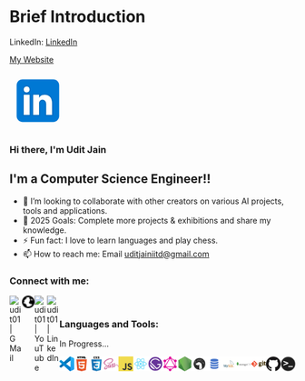 <!-- ### Hi there 👋 -->

<!--
**udit01/udit01** is a ✨ _special_ ✨ repository because its `README.md` (this file) appears on your GitHub profile.

Here are some ideas to get you started:

- 🔭 I’m currently working on ...
- 🌱 I’m currently learning ...
- 👯 I’m looking to collaborate on ...
- 🤔 I’m looking for help with ...
- 💬 Ask me about ...
- 📫 How to reach me: ...
- 😄 Pronouns: ...
- ⚡ Fun fact: ...
-->

# Brief Introduction

LinkedIn: [LinkedIn](https://www.linkedin.com/in/udit01/) 

[My Website](https://udit01.github.io/)

<svg xmlns="http://www.w3.org/2000/svg" x="0px" y="0px" width="100" height="100" viewBox="0 0 48 48">
<path fill="#0078d4" d="M42,37c0,2.762-2.238,5-5,5H11c-2.761,0-5-2.238-5-5V11c0-2.762,2.239-5,5-5h26c2.762,0,5,2.238,5,5	V37z"></path><path d="M30,37V26.901c0-1.689-0.819-2.698-2.192-2.698c-0.815,0-1.414,0.459-1.779,1.364	c-0.017,0.064-0.041,0.325-0.031,1.114L26,37h-7V18h7v1.061C27.022,18.356,28.275,18,29.738,18c4.547,0,7.261,3.093,7.261,8.274	L37,37H30z M11,37V18h3.457C12.454,18,11,16.528,11,14.499C11,12.472,12.478,11,14.514,11c2.012,0,3.445,1.431,3.486,3.479	C18,16.523,16.521,18,14.485,18H18v19H11z" opacity=".05"></path><path d="M30.5,36.5v-9.599c0-1.973-1.031-3.198-2.692-3.198c-1.295,0-1.935,0.912-2.243,1.677	c-0.082,0.199-0.071,0.989-0.067,1.326L25.5,36.5h-6v-18h6v1.638c0.795-0.823,2.075-1.638,4.238-1.638	c4.233,0,6.761,2.906,6.761,7.774L36.5,36.5H30.5z M11.5,36.5v-18h6v18H11.5z M14.457,17.5c-1.713,0-2.957-1.262-2.957-3.001	c0-1.738,1.268-2.999,3.014-2.999c1.724,0,2.951,1.229,2.986,2.989c0,1.749-1.268,3.011-3.015,3.011H14.457z" opacity=".07"></path><path fill="#fff" d="M12,19h5v17h-5V19z M14.485,17h-0.028C12.965,17,12,15.888,12,14.499C12,13.08,12.995,12,14.514,12	c1.521,0,2.458,1.08,2.486,2.499C17,15.887,16.035,17,14.485,17z M36,36h-5v-9.099c0-2.198-1.225-3.698-3.192-3.698	c-1.501,0-2.313,1.012-2.707,1.99C24.957,25.543,25,26.511,25,27v9h-5V19h5v2.616C25.721,20.5,26.85,19,29.738,19	c3.578,0,6.261,2.25,6.261,7.274L36,36L36,36z"></path>
</svg>


### Hi there, I'm Udit Jain

<!-- [website] 👋 -->

<!-- [![Website](https://img.shields.io/website?label=codeSTACKr.com&style=for-the-badge&url=https%3A%2F%2Fcodestackr.com)](http://www.cse.iitd.ac.in/~cs1160327/)
[![LinkedIn](https://img.shields.io/twitter/follow/codeSTACKr?color=1DA1F2&logo=twitter&style=for-the-badge)](https://www.linkedin.com/in/udit01/) -->

## I'm a Computer Science Engineer!!

<!-- - 🔭 I just launched my first course: [Become A VS Code SuperHero!][course]! -->
- 👯 I’m looking to collaborate with other creators on various AI projects, tools and applications. 
- 🥅 2025 Goals: Complete more projects & exhibitions and share my knowledge. 
- ⚡ Fun fact: I love to learn languages and play chess.
- 📫 How to reach me: Email uditjainiitd@gmail.com

<!-- ### Spotify Playing 🎧

[<img src="https://now-playing-codestackr.vercel.app/api/spotify-playing" alt="codeSTACKr Spotify Playing" width="350" />](https://open.spotify.com/user/swyqyimdc12jajde4vpwd2x1b) -->

### Connect with me:

[<img align="left" alt="udit01 | GMail" width="22px" src="https://cdn.jsdelivr.net/npm/simple-icons@v3/icons/gmail.svg" />][email]

[<img align="left" alt="Resume" width="22px" src="https://raw.githubusercontent.com/iconic/open-iconic/master/svg/globe.svg" />][website]
[<img align="left" alt="udit01 | YouTube" width="22px" src="https://cdn.jsdelivr.net/npm/simple-icons@v3/icons/youtube.svg" />][youtube]

[<img align="left" alt="udit01 | LinkedIn" width="22px" src="https://cdn.jsdelivr.net/npm/simple-icons@v3/icons/linkedin.svg" />][linkedin]
<!-- [<img align="left" alt="udit01 | Instagram" width="22px" src="https://cdn.jsdelivr.net/npm/simple-icons@v3/icons/instagram.svg" />][instagram] -->


<br />

### Languages and Tools:

In Progress...

<img align="left" alt="Visual Studio Code" width="26px" src="https://raw.githubusercontent.com/github/explore/80688e429a7d4ef2fca1e82350fe8e3517d3494d/topics/visual-studio-code/visual-studio-code.png" />
<img align="left" alt="HTML5" width="26px" src="https://raw.githubusercontent.com/github/explore/80688e429a7d4ef2fca1e82350fe8e3517d3494d/topics/html/html.png" />
<img align="left" alt="CSS3" width="26px" src="https://raw.githubusercontent.com/github/explore/80688e429a7d4ef2fca1e82350fe8e3517d3494d/topics/css/css.png" />
<img align="left" alt="Sass" width="26px" src="https://raw.githubusercontent.com/github/explore/80688e429a7d4ef2fca1e82350fe8e3517d3494d/topics/sass/sass.png" />
<img align="left" alt="JavaScript" width="26px" src="https://raw.githubusercontent.com/github/explore/80688e429a7d4ef2fca1e82350fe8e3517d3494d/topics/javascript/javascript.png" />
<img align="left" alt="React" width="26px" src="https://raw.githubusercontent.com/github/explore/80688e429a7d4ef2fca1e82350fe8e3517d3494d/topics/react/react.png" />
<img align="left" alt="Gatsby" width="26px" src="https://raw.githubusercontent.com/github/explore/e94815998e4e0713912fed477a1f346ec04c3da2/topics/gatsby/gatsby.png" />
<img align="left" alt="GraphQL" width="26px" src="https://raw.githubusercontent.com/github/explore/80688e429a7d4ef2fca1e82350fe8e3517d3494d/topics/graphql/graphql.png" />
<img align="left" alt="Node.js" width="26px" src="https://raw.githubusercontent.com/github/explore/80688e429a7d4ef2fca1e82350fe8e3517d3494d/topics/nodejs/nodejs.png" />
<img align="left" alt="Deno" width="26px" src="https://raw.githubusercontent.com/github/explore/361e2821e2dea67711cde99c9c40ed357061cf27/topics/deno/deno.png" />
<img align="left" alt="SQL" width="26px" src="https://raw.githubusercontent.com/github/explore/80688e429a7d4ef2fca1e82350fe8e3517d3494d/topics/sql/sql.png" />
<img align="left" alt="MySQL" width="26px" src="https://raw.githubusercontent.com/github/explore/80688e429a7d4ef2fca1e82350fe8e3517d3494d/topics/mysql/mysql.png" />
<img align="left" alt="MongoDB" width="26px" src="https://raw.githubusercontent.com/github/explore/80688e429a7d4ef2fca1e82350fe8e3517d3494d/topics/mongodb/mongodb.png" />
<img align="left" alt="Git" width="26px" src="https://raw.githubusercontent.com/github/explore/80688e429a7d4ef2fca1e82350fe8e3517d3494d/topics/git/git.png" />
<img align="left" alt="GitHub" width="26px" src="https://raw.githubusercontent.com/github/explore/78df643247d429f6cc873026c0622819ad797942/topics/github/github.png" />
<img align="left" alt="Terminal" width="26px" src="https://raw.githubusercontent.com/github/explore/80688e429a7d4ef2fca1e82350fe8e3517d3494d/topics/terminal/terminal.png" />

<br />
<br />


[website]: http://www.cse.iitd.ac.in/~cs1160327/
<!-- [course]: http://vsCodeHero.com -->
<!-- [twitter]: https://twitter.com/codeSTACKr -->
[youtube]: https://www.youtube.com/channel/UC2umyIiPGNbK7qRQRFvi8KQ
<!-- [instagram]: https://instagram.com/codeSTACKr -->
[linkedin]: https://www.linkedin.com/in/udit01/
[email]: mailto:uditjainiitd@gmail.com


